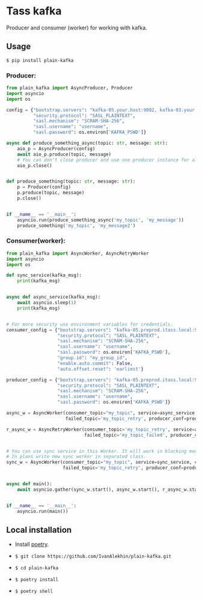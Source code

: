 # Tass kafka

Producer and consumer (worker) for working with kafka.

## Usage

```$ pip install plain-kafka```

### Producer:

```python
from plain_kafka import AsyncProducer, Producer
import asyncio
import os

config = {"bootstrap.servers": "kafka-05.your.host:9092, kafka-03.your.host:9092",
          "security.protocol": "SASL_PLAINTEXT",
          "sasl.mechanism": "SCRAM-SHA-256",
          "sasl.username": "username",
          "sasl.password": os.environ['KAFKA_PSWD']}

async def produce_something_async(topic: str, message: str):
    aio_p = AsyncProducer(config)
    await aio_p.produce(topic, message)
    # You can don't close producer and use one producer instance for all project.
    aio_p.close()


def produce_something(topic: str, message: str):
    p = Producer(config)
    p.produce(topic, message)
    p.close()


if __name__ == '__main__':
    asyncio.run(produce_something_async('my_topic', 'my_message'))
    produce_something('my_topic', 'my_message2')

```

### Consumer(worker):
```python
from plain_kafka import AsyncWorker, AsyncRetryWorker
import asyncio
import os

def sync_service(kafka_msg):
    print(kafka_msg)


async def async_service(kafka_msg):
    await asyncio.sleep(1)
    print(kafka_msg)


# For more security use environment variables for credentials. 
consumer_config = {"bootstrap.servers": "kafka-05.preprod.itass.local:9092, kafka-03.preprod.itass.local:9092",
                   "security.protocol": "SASL_PLAINTEXT",
                   "sasl.mechanism": "SCRAM-SHA-256",
                   "sasl.username": "username",
                   "sasl.password": os.environ['KAFKA_PSWD'],
                   "group.id": "my_group_id",
                   "enable.auto.commit": False,
                   "auto.offset.reset": 'earliest'}

producer_config = {"bootstrap.servers": "kafka-05.preprod.itass.local:9092, kafka-03.preprod.itass.local:9092",
                   "security.protocol": "SASL_PLAINTEXT",
                   "sasl.mechanism": "SCRAM-SHA-256",
                   "sasl.username": "username",
                   "sasl.password": os.environ['KAFKA_PSWD']}

async_w = AsyncWorker(consumer_topic="my_topic", service=async_service, consumer_conf=consumer_config,
                      failed_topic='my_topic_retry', producer_conf=producer_config)

r_async_w = AsyncRetryWorker(consumer_topic='my_topic_retry', service=async_service, consumer_conf=consumer_config,
                             failed_topic='my_topic_failed', producer_conf=producer_config)


# You can use sync service in this Worker. It will work in blocking mode.
# In plans write new sync worker in separated class.
sync_w = AsyncWorker(consumer_topic="my_topic", service=sync_service, consumer_conf=consumer_config,
                     failed_topic='my_topic_retry', producer_conf=producer_config)


async def main():
    await asyncio.gather(sync_w.start(), async_w.start(), r_async_w.start())


if __name__ == '__main__':
    asyncio.run(main())

```

## Local installation
- Install [poetry](https://python-poetry.org/docs/).

- ```$ git clone https://github.com/IvanAlekhin/plain-kafka.git```

- ```$ cd plain-kafka```

- ```$ poetry install```

- ```$ poetry shell```

